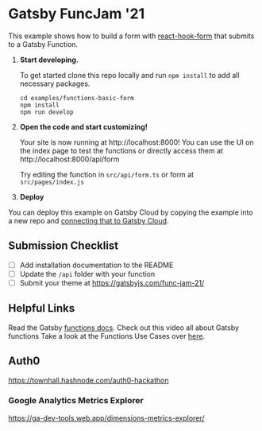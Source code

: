 # Gatsby FuncJam '21

This example shows how to build a form with [react-hook-form](https://react-hook-form.com/) that submits to a Gatsby Function.

1.  **Start developing.**

    To get started clone this repo locally and run `npm install` to add all necessary packages.

    ```shell
    cd examples/functions-basic-form
    npm install
    npm run develop
    ```

2.  **Open the code and start customizing!**

    Your site is now running at http://localhost:8000! You can use the UI on the index page to test the functions or directly access them at http://localhost:8000/api/form

    Try editing the function in `src/api/form.ts` or form at `src/pages/index.js`

3.  **Deploy**

You can deploy this example on Gatsby Cloud by copying the example into a new repo and [connecting that to Gatsby Cloud](https://www.gatsbyjs.com/docs/how-to/previews-deploys-hosting/deploying-to-gatsby-cloud/#set-up-an-existing-gatsby-site).

## Submission Checklist

- [ ] Add installation documentation to the README
- [ ] Update the `/api` folder with your function
- [ ] Submit your theme at https://gatsbyjs.com/func-jam-21/

## Helpful Links

Read the Gatsby [functions docs](https://www.gatsbyjs.com/docs/reference/functions/).
Check out this video all about Gatsby functions
Take a look at the Functions Use Cases over [here](https://www.gatsbyjs.com/products/cloud/functions/).

## Auth0

https://townhall.hashnode.com/auth0-hackathon

### Google Analytics Metrics Explorer

https://ga-dev-tools.web.app/dimensions-metrics-explorer/
